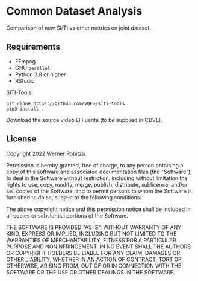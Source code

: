 # Common Dataset Analysis

Comparison of new SI/TI vs other metrics on joint dataset.

## Requirements

- FFmpeg
- GNU `parallel`
- Python 3.8 or higher
- RStudio

SITI-Tools:

```
git clone https://github.com/VQEG/siti-tools
pip3 install .
```

Download the source video El Fuente (to be supplied in CDVL).

## License

Copyright 2022 Werner Robitza.

Permission is hereby granted, free of charge, to any person obtaining a copy of this software and associated documentation files (the "Software"), to deal in the Software without restriction, including without limitation the rights to use, copy, modify, merge, publish, distribute, sublicense, and/or sell copies of the Software, and to permit persons to whom the Software is furnished to do so, subject to the following conditions:

The above copyright notice and this permission notice shall be included in all copies or substantial portions of the Software.

THE SOFTWARE IS PROVIDED "AS IS", WITHOUT WARRANTY OF ANY KIND, EXPRESS OR IMPLIED, INCLUDING BUT NOT LIMITED TO THE WARRANTIES OF MERCHANTABILITY, FITNESS FOR A PARTICULAR PURPOSE AND NONINFRINGEMENT. IN NO EVENT SHALL THE AUTHORS OR COPYRIGHT HOLDERS BE LIABLE FOR ANY CLAIM, DAMAGES OR OTHER LIABILITY, WHETHER IN AN ACTION OF CONTRACT, TORT OR OTHERWISE, ARISING FROM, OUT OF OR IN CONNECTION WITH THE SOFTWARE OR THE USE OR OTHER DEALINGS IN THE SOFTWARE.
